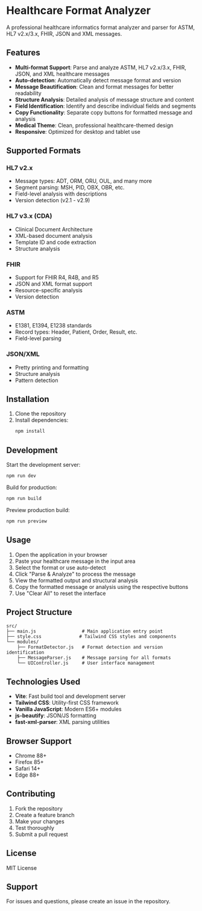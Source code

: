 # Healthcare Format Analyzer

A professional healthcare informatics format analyzer and parser for ASTM, HL7 v2.x/3.x, FHIR, JSON and XML messages.

## Features

- **Multi-format Support**: Parse and analyze ASTM, HL7 v2.x/3.x, FHIR, JSON, and XML healthcare messages
- **Auto-detection**: Automatically detect message format and version
- **Message Beautification**: Clean and format messages for better readability
- **Structure Analysis**: Detailed analysis of message structure and content
- **Field Identification**: Identify and describe individual fields and segments
- **Copy Functionality**: Separate copy buttons for formatted message and analysis
- **Medical Theme**: Clean, professional healthcare-themed design
- **Responsive**: Optimized for desktop and tablet use

## Supported Formats

### HL7 v2.x
- Message types: ADT, ORM, ORU, OUL, and many more
- Segment parsing: MSH, PID, OBX, OBR, etc.
- Field-level analysis with descriptions
- Version detection (v2.1 - v2.9)

### HL7 v3.x (CDA)
- Clinical Document Architecture
- XML-based document analysis
- Template ID and code extraction
- Structure analysis

### FHIR
- Support for FHIR R4, R4B, and R5
- JSON and XML format support
- Resource-specific analysis
- Version detection

### ASTM
- E1381, E1394, E1238 standards
- Record types: Header, Patient, Order, Result, etc.
- Field-level parsing

### JSON/XML
- Pretty printing and formatting
- Structure analysis
- Pattern detection

## Installation

1. Clone the repository
2. Install dependencies:
   ```bash
   npm install
   ```

## Development

Start the development server:
```bash
npm run dev
```

Build for production:
```bash
npm run build
```

Preview production build:
```bash
npm run preview
```

## Usage

1. Open the application in your browser
2. Paste your healthcare message in the input area
3. Select the format or use auto-detect
4. Click "Parse & Analyze" to process the message
5. View the formatted output and structural analysis
6. Copy the formatted message or analysis using the respective buttons
7. Use "Clear All" to reset the interface

## Project Structure

```
src/
├── main.js                 # Main application entry point
├── style.css              # Tailwind CSS styles and components
└── modules/
    ├── FormatDetector.js   # Format detection and version identification
    ├── MessageParser.js    # Message parsing for all formats
    └── UIController.js     # User interface management
```

## Technologies Used

- **Vite**: Fast build tool and development server
- **Tailwind CSS**: Utility-first CSS framework
- **Vanilla JavaScript**: Modern ES6+ modules
- **js-beautify**: JSON/JS formatting
- **fast-xml-parser**: XML parsing utilities

## Browser Support

- Chrome 88+
- Firefox 85+
- Safari 14+
- Edge 88+

## Contributing

1. Fork the repository
2. Create a feature branch
3. Make your changes
4. Test thoroughly
5. Submit a pull request

## License

MIT License

## Support

For issues and questions, please create an issue in the repository.